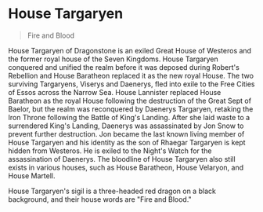 # House Targaryen

> Fire and Blood

House Targaryen of Dragonstone is an exiled Great House of Westeros and the former royal house of the Seven Kingdoms. House Targaryen conquered and unified the realm before it was deposed during Robert's Rebellion and House Baratheon replaced it as the new royal House. The two surviving Targaryens, Viserys and Daenerys, fled into exile to the Free Cities of Essos across the Narrow Sea. House Lannister replaced House Baratheon as the royal House following the destruction of the Great Sept of Baelor, but the realm was reconquered by Daenerys Targaryen, retaking the Iron Throne following the Battle of King's Landing. After she laid waste to a surrendered King's Landing, Daenerys was assassinated by Jon Snow to prevent further destruction. Jon became the last known living member of House Targaryen and his identity as the son of Rhaegar Targaryen is kept hidden from Westeros. He is exiled to the Night's Watch for the assassination of Daenerys. The bloodline of House Targaryen also still exists in various houses, such as House Baratheon, House Velaryon, and House Martell.

House Targaryen's sigil is a three-headed red dragon on a black background, and their house words are "Fire and Blood."

